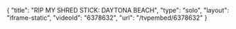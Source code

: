 {
    "title": "RIP MY SHRED STICK: DAYTONA BEACH",
    "type": "solo",
    "layout": "iframe-static",
    "videoId": "6378632",
    "url": "\/tvpembed\/6378632"
}